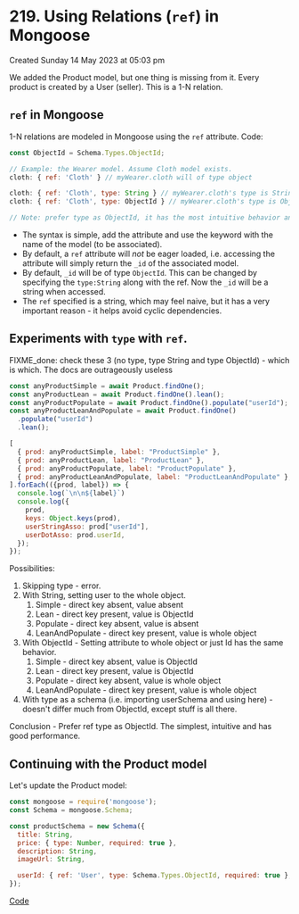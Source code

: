 # 219. Using Relations (`ref`) in Mongoose
Created Sunday 14 May 2023 at 05:03 pm

We added the Product model, but one thing is missing from it. Every product is created by a User (seller). This is a 1-N relation.


## `ref` in Mongoose
1-N relations are modeled in Mongoose using the `ref` attribute. 
Code:
```js
const ObjectId = Schema.Types.ObjectId;

// Example: the Wearer model. Assume Cloth model exists.
cloth: { ref: 'Cloth' } // myWearer.cloth will of type object

cloth: { ref: 'Cloth', type: String } // myWearer.cloth's type is String
cloth: { ref: 'Cloth', type: ObjectId } // myWearer.cloth's type is ObjectId

// Note: prefer type as ObjectId, it has the most intuitive behavior and is good performance wise too.
```
- The syntax is simple, add the attribute and use the keyword with the name of the model (to be associated).
- By default, a `ref` attribute will *not* be eager loaded, i.e. accessing the attribute will simply return the `_id` of the associated model. 
- By default, `_id` will be of type `ObjectId`.  This can be changed by specifying the `type:String` along with the ref. Now the `_id` will be a string when accessed.
- The `ref` specified is a string, which may feel naive, but it has a very important reason - it helps avoid cyclic dependencies.


## Experiments with `type` with `ref`.
FIXME_done: check these 3 (no type, type String and type ObjectId) - which is which. The docs are outrageously useless
```js
const anyProductSimple = await Product.findOne();
const anyProductLean = await Product.findOne().lean();
const anyProductPopulate = await Product.findOne().populate("userId");
const anyProductLeanAndPopulate = await Product.findOne()
  .populate("userId")
  .lean();

[
  { prod: anyProductSimple, label: "ProductSimple" },
  { prod: anyProductLean, label: "ProductLean" },
  { prod: anyProductPopulate, label: "ProductPopulate" },
  { prod: anyProductLeanAndPopulate, label: "ProductLeanAndPopulate" },
].forEach(({prod, label}) => {
  console.log(`\n\n${label}`)
  console.log({
    prod,
    keys: Object.keys(prod),
    userStringAsso: prod["userId"],
    userDotAsso: prod.userId,
  });
});
```
Possibilities:
1. Skipping type - error.
2. With String, setting user to the whole object.
	1. Simple - direct key absent, value absent
	2. Lean - direct key present, value is ObjectId
	3. Populate - direct key absent, value is absent
	4. LeanAndPopulate - direct key present, value is whole object
3. With ObjectId - Setting attribute to whole object or just Id has the same behavior.
	1. Simple - direct key absent, value is ObjectId
	2. Lean - direct key present, value is ObjectId
	3. Populate -  direct key absent, value is whole object
	4. LeanAndPopulate - direct key present, value is whole object
4. With type as a schema (i.e. importing userSchema and using here) - doesn't differ much from ObjectId, except stuff is all there.

Conclusion - Prefer ref type as ObjectId. The simplest, intuitive and has good performance.


## Continuing with the Product model
Let's update the Product model:
```js
const mongoose = require('mongoose');
const Schema = mongoose.Schema;

const productSchema = new Schema({
  title: String,
  price: { type: Number, required: true },
  description: String,
  imageUrl: String,

  userId: { ref: 'User', type: Schema.Types.ObjectId, required: true };
});
```

[Code](https://github.com/exemplar-codes/online-shop-with-nosql-mongoose/commit/aa7c2d8181660e25762c651832023511b4bac245)